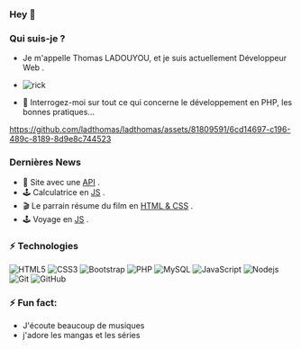 ### Hey 👋

### Qui suis-je ?
- Je m'appelle Thomas LADOUYOU, et je suis actuellement Développeur Web .
- ![rick](https://github.com/ladthomas/ladthomas/assets/81809591/295665e5-1d6a-4fc9-a235-7175778f9c1f)

- 💬 Interrogez-moi sur tout ce qui concerne le développement en PHP, les bonnes pratiques...

https://github.com/ladthomas/ladthomas/assets/81809591/6cd14697-c196-489c-8189-8d9e8c744523

### Dernières News
- 🌱 Site avec une  [API](https://splendid-belekoy-9b964e.netlify.app/) .
- 🕹️ Calculatrice en [JS](https://calculatric.netlify.app/) .
- 🎬 Le parrain résume du film en [HTML & CSS](https://le-parrain.netlify.app/) .
- 🕹️ Voyage en [JS](https://dans-ma-valise.netlify.app/) .






### ⚡ Technologies
![HTML5](https://img.shields.io/badge/-HTML5-E34F26?style=flat-square&logo=html5&logoColor=white)
![CSS3](https://img.shields.io/badge/-CSS3-1572B6?style=flat-square&logo=css3)
![Bootstrap](https://img.shields.io/badge/-Bootstrap-563D7C?style=flat-square&logo=bootstrap)
![PHP](https://img.shields.io/badge/-PHP-474A8A?style=flat-square&logo=php)
![MySQL](https://img.shields.io/badge/-MySQL-336791?style=flat-square&logo=mysql)
![JavaScript](https://img.shields.io/badge/-JavaScript-323330?style=flat-square&logo=javascript)
![Nodejs](https://img.shields.io/badge/-Nodejs-303030?style=flat-square&logo=Node.js)
![Git](https://img.shields.io/badge/-Git-3E2C00?style=flat-square&logo=git)
![GitHub](https://img.shields.io/badge/-GitHub-181717?style=flat-square&logo=github)




### ⚡ Fun fact:
* J'écoute beaucoup de musiques
* j'adore les mangas et les séries 

<!--
**ladthomas/ladthomas** is a ✨ _special_ ✨ repository because its `README.md` (this file) appears on your GitHub profile.

Here are some ideas to get you started:

- 🔭 I’m currently working on ...
- 🌱 I’m currently learning ...
- 👯 I’m looking to collaborate on ...
- 🤔 I’m looking for help with ...
- 💬 Ask me about ...
- 📫 How to reach me: ...
- 😄 Pronouns: ...
- ⚡ Fun fact: ...
-->
